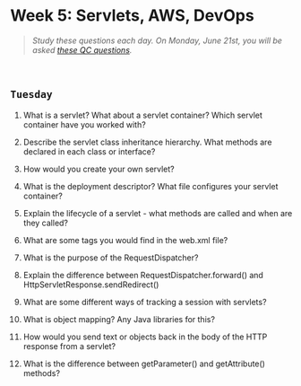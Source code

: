 # Week 5: Servlets, AWS, DevOps
> *Study these questions each day.  On Monday, June 21st, you will be asked [these QC questions]().*

<br>

## `Tuesday`

1.  What is a servlet? What about a servlet container? Which servlet container have you worked with?
    
2.  Describe the servlet class inheritance hierarchy. What methods are declared in each class or interface?
    
3.  How would you create your own servlet?
    
4.  What is the deployment descriptor? What file configures your servlet container?
    
5.  Explain the lifecycle of a servlet - what methods are called and when are they called?
    
6.  What are some tags you would find in the web.xml file?
    
7.  What is the purpose of the RequestDispatcher?
    
8.  Explain the difference between RequestDispatcher.forward() and HttpServletResponse.sendRedirect()
    
9.  What are some different ways of tracking a session with servlets?
    
10.  What is object mapping? Any Java libraries for this?
    
12.  How would you send text or objects back in the body of the HTTP response from a servlet?
    
13.  What is the difference between getParameter() and getAttribute() methods?


[comment]: <> (What is the difference between the ServletConfig and ServletContext objects? How do you retrieve these in your servlet?)
[comment]: <> (Explain the front controller design pattern?)
[comment]: <>  (Is eager or lazy loading of servlets the default? How would you change this?)
